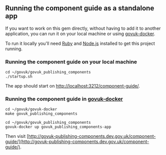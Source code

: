 ## Running the component guide as a standalone app

If you want to work on this gem directly, without having to add it to another
application, you can run it on your local machine or using [govuk-docker](https://github.com/alphagov/govuk-docker). 

To run it locally you'll need [Ruby](https://www.ruby-lang.org/en/downloads/) and [Node.js](https://nodejs.org/en/) installed to get this project running.

### Running the component guide on your local machine
```
cd ~/govuk/govuk_publishing_components
./startup.sh
```

The app should start on [http://localhost:3212/component-guide/](http://localhost:3212/component-guide/).

### Running the component guide in [govuk-docker](https://github.com/alphagov/govuk-docker)

```
cd ~/govuk/govuk-docker
make govuk_publishing_components

cd ~/govuk/govuk_publishing_components
govuk-docker up govuk_publishing_components-app
```

Then visit [http://govuk-publishing-components.dev.gov.uk/component-guide/](http://govuk-publishing-components.dev.gov.uk/component-guide/).
